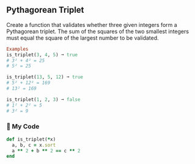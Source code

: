 ## Pythagorean Triplet

Create a function that validates whether three given integers form a Pythagorean triplet. The sum of the squares of the two smallest integers must equal the square of the largest number to be validated.
```ruby
Examples
is_triplet(3, 4, 5) ➞ true
# 3² + 4² = 25
# 5² = 25

is_triplet(13, 5, 12) ➞ true
# 5² + 12² = 169
# 13² = 169

is_triplet(1, 2, 3) ➞ false
# 1² + 2² = 5
# 3² = 9
```
### :gem: My Code
```ruby
def is_triplet(*x)
  a, b, c = x.sort
  a ** 2 + b ** 2 == c ** 2
end
```
